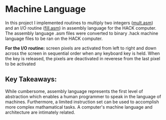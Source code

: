 # Machine Language
In this project I implemented routines to multiply two integers ([mult.asm](https://github.com/jordanvieler/The_Elements_of_Computing_Systems/blob/main/Machine_Language/Mult.asm)) and an I/O routine ([fill.asm](https://github.com/jordanvieler/The_Elements_of_Computing_Systems/blob/main/Machine_Language/Fill.asm)) in assembly language for the HACK computer. The assembly language .asm files were converted to binary .hack machine language files to be ran on the HACK computer.

**For the I/O routine:** screen pixels are activated from left to right and down across the screen in sequential order when any keyboard key is held. When the key is released, the pixels are deactivated in reverese from the last pixel to be activated

## Key Takeaways:
While cumbersome, assembly language represents the first level of abstraction which enables a human programmer to speak in the language of machines. Furthermore, a limited instruction set can be used to accomplish more complex mathamatical tasks. A computer's machine language and architecture are intimately related.

